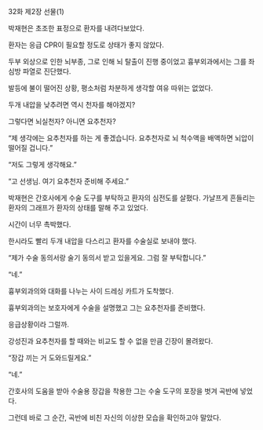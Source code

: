 32화 제2장 선물(1)

박재현은 초조한 표정으로 환자를 내려다보았다.

환자는 응급 CPR이 필요할 정도로 상태가 좋지 않았다.

두부 외상으로 인한 뇌부종, 그로 인해 뇌 탈출이 진행 중이었고 흉부외과에서는 그를 좌심방 파열로 진단했다.

발등에 불이 떨어진 상황, 평소처럼 차분하게 생각할 여유 따위는 없었다.

두개 내압을 낮추려면 역시 천자를 해야겠지?

그렇다면 뇌실천자? 아니면 요추천자?

“제 생각에는 요추천자를 하는 게 좋겠습니다. 요추천자로 뇌 척수액을 배액하면 뇌압이 떨어질 겁니다.”

“저도 그렇게 생각해요.”

“고 선생님. 여기 요추천자 준비해 주세요.”

박재현은 간호사에게 수술 도구를 부탁하고 환자의 심전도를 살폈다. 가냘프게 흔들리는 환자의 그래프가 환자의 상태를 말해 주고 있었다.

시간이 너무 촉박했다.

한시라도 빨리 두개 내압을 다스리고 환자를 수술실로 보내야 했다.

“제가 수술 동의서랑 술기 동의서 받고 있을게요. 그럼 잘 부탁합니다.”

“네.”

흉부외과의와 대화를 나누는 사이 드레싱 카트가 도착했다.

흉부외과의는 보호자에게 수술을 설명했고 그는 요추천자를 준비했다.

응급상황이라 그럴까.

강성진과 요추천자를 할 때와는 비교도 할 수 없을 만큼 긴장이 몰려왔다.

“장갑 끼는 거 도와드릴게요.”

“네.”

간호사의 도움을 받아 수술용 장갑을 착용한 그는 수술 도구의 포장을 벗겨 곡반에 넣었다.

그런데 바로 그 순간, 곡반에 비친 자신의 이상한 모습을 확인하고야 말았다.
